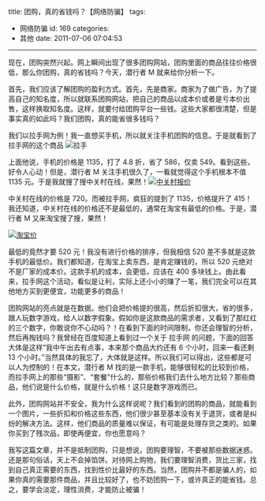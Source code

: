 title: 团购，真的省钱吗？【网络防骗】
tags:

- 网络防骗
  id: 169
  categories:
- 其他
  date: 2011-07-06 07:04:53

---

现在，团购突然兴起。网上瞬间出现了很多团购网站，团购里面的商品往往价格很低，那么你团购，真的省钱吗？今天，潜行者 M 就来给你分析一下。

首先，我们应该了解团购的盈利方式。首先，先是商家。商家为了做广告，为了提高自己的知名度，所以就联系团购网站，把自己的商品以成本价或者是亏本价出售，这样换取知名度。这样，就要付给团购平台一些钱。这些大家都很清楚，但是事实真的如此吗？我们团购，真的能省很多钱吗？

我们以拉手网为例！我一直想买手机，所以就关注手机团购的信息。于是就看到了拉手网的这个商品
![](https://qxzm-cdn.sapi.work/blog/2011/07/12333312312.jpg "拉手")

上面他说，手机的价格是 1135，打了 4.8 折，省了 586，仅卖 549。看到这些，好令人心动！但是，潜行者 M 关注手机很久了，一看就觉得这个手机根本不值 1135 元。于是我就搜了搜中关村在线，果然！[![](https://qxzm-cdn.sapi.work/blog/2011/07/5435435.jpg "中关村报价")](https://qxzm-cdn.sapi.work/blog/2011/07/5435435.jpg)

中关村在线的价格是 720。而被拉手网，疯狂的提到了 1135，价格提升了 415！我还知道，中关村在线的价格还不是最低的，通常在淘宝有最低的价格。于是，潜行者 M 又来淘宝搜了搜，果然！

[![](https://qxzm-cdn.sapi.work/blog/2011/07/5435435435435435.jpg "淘宝价")](https://qxzm-cdn.sapi.work/blog/2011/07/5435435435435435.jpg)

最低的竟然才要 520 元！我没有进行价格的排序，但我相信 520 差不多就是这款手机的最低价。我们都知道，在淘宝上卖东西，是肯定赚钱的，所以 520 元绝对不是厂家的成本价。这款手机的成本，会更低，应该在 400 多块钱上。由此看来，拉手网这个活动，看似是让利，实际上还小小的赚了一笔，我们完全可以在其他地方买到更便宜，功能更多的商品！

团购网站的亮点就是在数据。他们会把价格提的很高，然后折扣很大，省的很多，跟人玩数字游戏，给人以数字假象。假如你是这款商品的需求者，又看到了那红红的三个数字，你敢说你不心动吗？！在看到下面的时间限制，你还会理智的分析，然后再掏钱吗？我曾经在百度知道上看到过一个关于 拉手网 的问题，下面的回答大体是这样”我中午出去有点事，本来那个商品大约还有 6 个小时，回来一看还剩 13 个小时。”当然具体的我忘了，大体就是这样。所以我们可以得出，这些都是可以人为控制的！在本文，潜行者 M 找的是一款手机，能够很轻松的比较到价格，而拉手网上的那些“摄影”、“套餐”什么的，那些价格我们去什么地方比较？那些商品，他们说是什么价格，就是什么价格！这只是数字游戏而已。

此外，团购网站并不安全，我为什么这样说呢？我们看到的团购的商品，就能看到一个图片，一些折扣和价格这些东西，他们很少甚至基本没有关于退货，或者是纠纷的解决方法。这样，他们商品的质量难以保证，有可能是处理存货之类的。如果你买到了残次品，即使再便宜，你也愿意吗？

我写这篇文章，并不是抵制团购，只是想说，团购要理智，不要被那些数据迷惑。还是那句俗话，天上不会掉馅饼。对待网上购物，我们要理智消费，货比三家，找到自己真正需要的东西，找到性价比最好的东西。当然，团购并不都是骗人的，如果你真的需要那件商品，并且比较好了，也不妨团购一下，或许真正的能省钱。总之，要学会淡定，理性消费，才能防止被骗！
